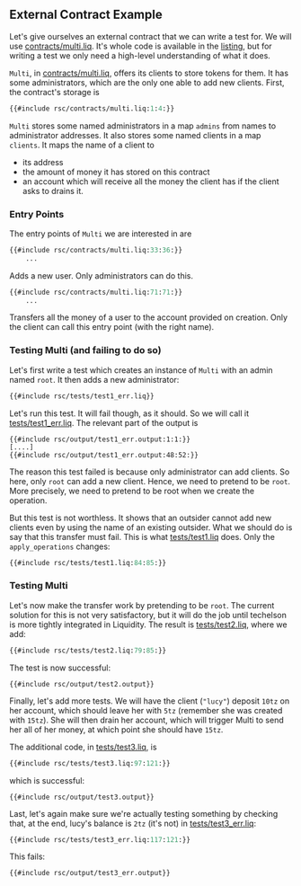 ## External Contract Example

Let's give ourselves an external contract that we can write a test for. We will use
[contracts/multi.liq]. It's whole code is available in the [listing], but for writing a test
we only need a high-level understanding of what it does.

`Multi`, in [contracts/multi.liq], offers its clients to store tokens for them. It has some
administrators, which are the only one able to add new clients. First, the contract's storage is

```ocaml
{{#include rsc/contracts/multi.liq:1:4:}}
```

`Multi` stores some named administrators in a map `admins` from names to administrator addresses.
It also stores some named clients in a map `clients`. It maps the name of a client to
- its address
- the amount of money it has stored on this contract
- an account which will receive all the money the client has if the client asks to drains it.

### Entry Points

The entry points of `Multi` we are interested in are

```ocaml
{{#include rsc/contracts/multi.liq:33:36:}}
    ...
```

Adds a new user. Only administrators can do this.

```ocaml
{{#include rsc/contracts/multi.liq:71:71:}}
    ...
```

Transfers all the money of a user to the account provided on creation. Only the client can call
this entry point (with the right name).

### Testing Multi (and failing to do so)

Let's first write a test which creates an instance of `Multi` with an admin named `root`. It then adds a new administrator:

```ocaml
{{#include rsc/tests/test1_err.liq}}
```

Let's run this test. It will fail though, as it should. So we will call it [tests/test1_err.liq].
The relevant part of the output is

```
{{#include rsc/output/test1_err.output:1:1:}}
[....]
{{#include rsc/output/test1_err.output:48:52:}}
```

The reason this test failed is because only administrator can add clients. So here, only `root` can
add a new client. Hence, we need to pretend to be `root`. More precisely, we need to pretend to be
root when we create the operation.

But this test is not worthless. It shows that an outsider cannot add new clients even by using the
name of an existing outsider. What we should do is say that this transfer must fail. This is what
[tests/test1.liq] does. Only the `apply_operations` changes:

```ocaml
{{#include rsc/tests/test1.liq:84:85:}}
```

### Testing Multi

Let's now make the transfer work by pretending to be `root`. The current solution for this is not
very satisfactory, but it will do the job until techelson is more tightly integrated in Liquidity.
The result is [tests/test2.liq], where we add:

```ocaml
{{#include rsc/tests/test2.liq:79:85:}}
```

The test is now successful:

```
{{#include rsc/output/test2.output}}
```

Finally, let's add more tests. We will have the client (`"lucy"`) deposit `10tz` on her account,
which should leave her with `5tz` (remember she was created with `15tz`). She will then drain her
account, which will trigger Multi to send her all of her money, at which point she should have
`15tz`.

The additional code, in [tests/test3.liq], is

```ocaml
{{#include rsc/tests/test3.liq:97:121:}}
```

which is successful:

```
{{#include rsc/output/test3.output}}
```

Last, let's again make sure we're actually testing something by checking that, at the end, lucy's
balance is `2tz` (it's not) in [tests/test3_err.liq]:

```ocaml
{{#include rsc/tests/test3_err.liq:117:121:}}
```

This fails:

```
{{#include rsc/output/test3_err.output}}
```

[listing]: listing.md (File Listing)
[contracts/multi.liq]: listing.md#contractsmultiliq (Multi contract file)
[tests/test1_err.liq]: listing.md#teststest1_errliq (Test1_err test file)
[tests/test1.liq]: listing.md#teststest1liq (Test1 test file)
[tests/test2.liq]: listing.md#teststest2liq (Test2 test file)
[tests/test3.liq]: listing.md#teststest3liq (Test3 test file)
[tests/test3_err.liq]: listing.md#teststest3_errliq (Test3_err test file)
